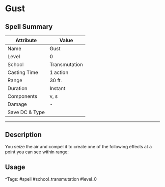 # Gust

## Spell Summary

| Attribute        | Value                  |
|------------------|------------------------|
| Name             | Gust                 |
| Level            | 0                |
| School           | Transmutation          |
| Casting Time     | 1 action              |
| Range            | 30 ft.            |
| Duration         | Instant             |
| Components       | v, s             |
| Damage           | -               |
| Save DC & Type   |              |

---

## Description

You seize the air and compel it to create one of the following effects at a point you can see within range:

## Usage


^Tags: #spell #school_transmutation #level_0